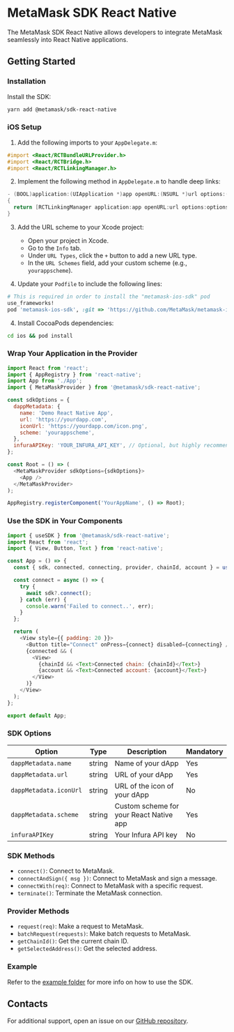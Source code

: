 # MetaMask SDK React Native

The MetaMask SDK React Native allows developers to integrate MetaMask seamlessly into React Native applications.

## Getting Started

### Installation

Install the SDK:

```sh
yarn add @metamask/sdk-react-native
```

### iOS Setup

1. Add the following imports to your `AppDelegate.m`:

```objective-c
#import <React/RCTBundleURLProvider.h>
#import <React/RCTBridge.h>
#import <React/RCTLinkingManager.h>
```

2. Implement the following method in `AppDelegate.m` to handle deep links:

```objective-c
- (BOOL)application:(UIApplication *)app openURL:(NSURL *)url options:(NSDictionary<UIApplicationOpenURLOptionsKey,id> *)options
{
  return [RCTLinkingManager application:app openURL:url options:options];
}
```

3. Add the URL scheme to your Xcode project:

   - Open your project in Xcode.
   - Go to the `Info` tab.
   - Under `URL Types`, click the `+` button to add a new URL type.
   - In the `URL Schemes` field, add your custom scheme (e.g., `yourappscheme`).

4. Update your `Podfile` to include the following lines:

```ruby
# This is required in order to install the "metamask-ios-sdk" pod
use_frameworks!
pod 'metamask-ios-sdk', :git => 'https://github.com/MetaMask/metamask-ios-sdk.git'
```

4. Install CocoaPods dependencies:

```sh
cd ios && pod install
```

### Wrap Your Application in the Provider

```js
import React from 'react';
import { AppRegistry } from 'react-native';
import App from './App';
import { MetaMaskProvider } from '@metamask/sdk-react-native';

const sdkOptions = {
  dappMetadata: {
    name: 'Demo React Native App',
    url: 'https://yourdapp.com',
    iconUrl: 'https://yourdapp.com/icon.png',
    scheme: 'yourappscheme',
  },
  infuraAPIKey: 'YOUR_INFURA_API_KEY', // Optional, but highly recommended for a better user experience
};

const Root = () => (
  <MetaMaskProvider sdkOptions={sdkOptions}>
    <App />
  </MetaMaskProvider>
);

AppRegistry.registerComponent('YourAppName', () => Root);
```

### Use the SDK in Your Components

```js
import { useSDK } from '@metamask/sdk-react-native';
import React from 'react';
import { View, Button, Text } from 'react-native';

const App = () => {
  const { sdk, connected, connecting, provider, chainId, account } = useSDK();

  const connect = async () => {
    try {
      await sdk?.connect();
    } catch (err) {
      console.warn('Failed to connect..', err);
    }
  };

  return (
    <View style={{ padding: 20 }}>
      <Button title="Connect" onPress={connect} disabled={connecting} />
      {connected && (
        <View>
          {chainId && <Text>Connected chain: {chainId}</Text>}
          {account && <Text>Connected account: {account}</Text>}
        </View>
      )}
    </View>
  );
};

export default App;
```

### SDK Options

| Option                 | Type   | Description                             | Mandatory |
| ---------------------- | ------ | --------------------------------------- | --------- |
| `dappMetadata.name`    | string | Name of your dApp                       | Yes       |
| `dappMetadata.url`     | string | URL of your dApp                        | Yes       |
| `dappMetadata.iconUrl` | string | URL of the icon of your dApp            | No        |
| `dappMetadata.scheme`  | string | Custom scheme for your React Native app | Yes       |
| `infuraAPIKey`         | string | Your Infura API key                     | No        |

### SDK Methods

- `connect()`: Connect to MetaMask.
- `connectAndSign({ msg })`: Connect to MetaMask and sign a message.
- `connectWith(req)`: Connect to MetaMask with a specific request.
- `terminate()`: Terminate the MetaMask connection.

### Provider Methods

- `request(req)`: Make a request to MetaMask.
- `batchRequest(requests)`: Make batch requests to MetaMask.
- `getChainId()`: Get the current chain ID.
- `getSelectedAddress()`: Get the selected address.

### Example

Refer to the [example folder](https://github.com/MetaMask/metamask-sdk/tree/main/packages/examples) for more info on how to use the SDK.

## Contacts

For additional support, open an issue on our [GitHub repository](https://github.com/MetaMask/metamask-sdk/issues).
